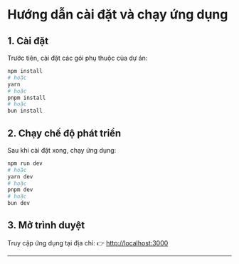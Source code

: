 # Hướng dẫn cài đặt và chạy ứng dụng

## 1. Cài đặt

Trước tiên, cài đặt các gói phụ thuộc của dự án:

```bash
npm install
# hoặc
yarn
# hoặc
pnpm install
# hoặc
bun install
```

## 2. Chạy chế độ phát triển

Sau khi cài đặt xong, chạy ứng dụng:

```bash
npm run dev
# hoặc
yarn dev
# hoặc
pnpm dev
# hoặc
bun dev
```

## 3. Mở trình duyệt

Truy cập ứng dụng tại địa chỉ:
👉 [http://localhost:3000](http://localhost:3000)

---
